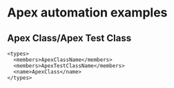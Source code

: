 # Apex automation examples

## Apex Class/Apex Test Class
```
<types>
  <members>ApexClassName</members>
  <members>ApexTestClassName</members>
  <name>ApexClass</name>
</types>
```
